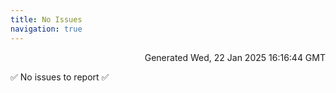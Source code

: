 ```yaml
---
title: No Issues
navigation: true
---
```


<p style="text-align:right;color:#cccs">
Generated Wed, 22 Jan 2025 16:16:44 GMT
</p>
<p>✅ No issues to report ✅</p>



